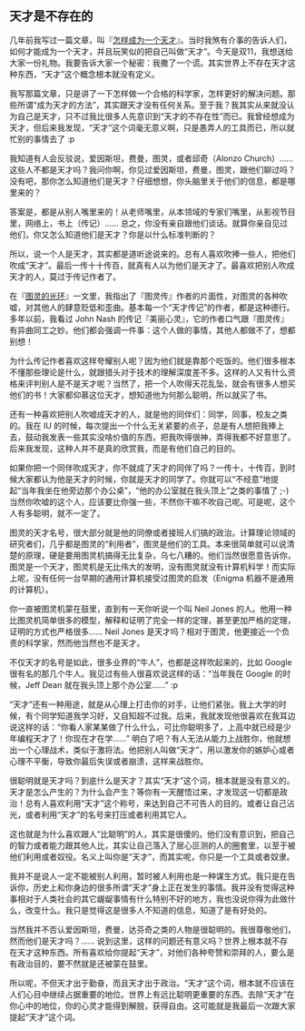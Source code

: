 <div class="inner">
<h2>天才是不存在的</h2>
<p>几年前我写过一篇文章，叫『<a href="http://www.yinwang.org/blog-cn/2014/08/11/genius">怎样成为一个天才</a>』。当时我煞有介事的告诉人们，如何才能成为一个天才，并且玩笑似的把自己叫做“天才”。今天是双11，我想送给大家一份礼物。我要告诉大家一个秘密：我撒了一个谎。其实世界上不存在天才这种东西，“天才”这个概念根本就没有定义。</p>
<p>我写那篇文章，只是讲了一下怎样做一个合格的科学家，怎样更好的解决问题。那些所谓“成为天才的方法”，其实跟天才没有任何关系。至于我？我其实从来就没认为自己是天才，只不过我比很多人先意识到“天才的不存在性”而已。我曾经想成为天才，但后来我发现，“天才”这个词毫无意义啊，只是愚弄人的工具而已，所以就忙别的事情去了 :p</p>
<p>我知道有人会反驳说，爱因斯坦，费曼，图灵，或者邱奇（Alonzo Church）…… 这些人不都是天才吗？我问你啊，你见过爱因斯坦，费曼，图灵，跟他们聊过吗？没有吧，那你怎么知道他们是天才？仔细想想，你头脑里关于他们的信息，都是哪里来的？</p>
<p>答案是，都是从别人嘴里来的！从老师嘴里，从本领域的专家们嘴里，从影视节目里，网络上，书上（传记）…… 总之，你没有亲自跟他们谈话。就算你亲自见过他们，你又怎么知道他们是天才？你是以什么标准判断的？</p>
<p>所以，说一个人是天才，其实都是道听途说来的。总有人喜欢吹捧一些人，把他们吹成“天才”。最后一传十十传百，就真有人以为他们是天才了。最喜欢把别人吹成天才的人，莫过于传记作者了。</p>
<p>在『<a href="http://www.yinwang.org/blog-cn/2015/10/18/turing">图灵的光环</a>』一文里，我指出了『图灵传』作者的片面性，对图灵的各种吹嘘，对其他人的肆意贬低和歪曲。基本每一个“天才传记”的作者，都是这种德行。多年以前，我看过 John Nash 的传记『美丽心灵』，它的作者口气跟『图灵传』有异曲同工之妙。他们都会强调一件事：这个人做的事情，其他人都做不了，想都别想！</p>
<p>为什么传记作者喜欢这样夸耀别人呢？因为他们就是靠那个吃饭的。他们很多根本不懂那些理论是什么，就跟猎头对于技术的理解深度差不多。这样的人又有什么资格来评判别人是不是天才呢？当然了，把一个人吹得天花乱坠，就会有很多人想买他们的书！大家都仰慕这位天才，想知道他为何那么聪明，所以就买了书。</p>
<p>还有一种喜欢把别人吹嘘成天才的人，就是他的同伴们：同学，同事，校友之类的。我在 IU 的时候，每次提出一个什么无关紧要的点子，总是有人想把我捧上去，鼓动我发表一些其实没啥价值的东西，把我吹得很神，弄得我都不好意思了。后来我发现，这种人并不是真的欣赏我，而是有他们自己的目的。</p>
<p>如果你把一个同伴吹成天才，你不就成了天才的同伴了吗？一传十，十传百，到时候大家都认为他是天才的时候，你就是天才的同学了。你就可以“不经意”地提起“当年我坐在他旁边那个办公桌”，“他的办公室就在我头顶上”之类的事情了 ;-) 当然你吹嘘的这个人，应该要比你强一些，不然你干嘛不吹自己呢。可是呢，这个人有多聪明，就不一定了。</p>
<p>图灵的天才名号，很大部分就是他的同僚或者接班人们搞的政治。计算理论领域的研究者们，几乎都是图灵的“利用者”，图灵是他们的工具。本来很简单就可以说清楚的原理，硬是要用图灵机搞得无比复杂，乌七八糟的。他们当然很愿意告诉你，图灵是一个天才，图灵机是无比伟大的发明，没有图灵就没有计算机科学！而实际上呢，没有任何一台早期的通用计算机接受过图灵的启发（Enigma 机器不是通用的计算机）。</p>
<p>你一直被图灵机蒙在鼓里，直到有一天你听说一个叫 Neil Jones 的人。他用一种比图灵机简单很多的模型，解释和证明了完全一样的定理，甚至更加严格的定理，证明的方式也严格很多……  Neil Jones 是天才吗？相对于图灵，他更接近一个负责的科学家，然而他当然也不是天才。</p>
<p>不仅天才的名号是如此，很多业界的“牛人”，也都是这样吹起来的，比如 Google 很有名的那几个牛人。我见过有些人很喜欢说这样的话：“当年我在 Google 的时候，Jeff Dean 就在我头顶上那个办公室……” :p</p>
<p>“天才”还有一种用途，就是从心理上打击你的对手，让他们紧张。我上大学的时候，有个同学知道我学习好，又自知超不过我。后来，我就发现他很喜欢在我耳边说这样的话：“你看人家某某做了什么什么，可比你聪明多了，上高中就已经是少年编程天才了！你现在才在学……” 明白了吧？有人无法从能力上战胜你，他就想出一个心理战术，类似于激将法。他把别人叫做“天才”，用以激发你的嫉妒心或者心理不平衡，导致你最后失误或者崩溃，这样来战胜你。</p>
<p>很聪明就是天才吗？到底什么是天才？其实“天才”这个词，根本就是没有意义的。天才是怎么产生的？为什么会产生？等你有一天醒悟过来，才发现这一切都是政治！总有人喜欢利用“天才”这个称号，来达到自己不可告人的目的。或者让自己沾光，或者利用“天才”的名号来打压或者利用其它人。</p>
<p>这也就是为什么喜欢跟人“比聪明”的人，其实是很傻的。他们没有意识到，把自己的智力或者能力跟其他人比，其实让自己落入了居心叵测的人的圈套里，以至于被他们利用或者奴役。名义上叫你是“天才”，而其实呢，你只是一个工具或者奴隶。</p>
<p>我并不是说人一定不能被别人利用，暂时被人利用也是一种谋生方式。我只是在告诉你，历史上和你身边的很多所谓“天才”身上正在发生的事情。我并没有觉得这种事相对于人类社会的其它龌龊事情有什么特别不好的地方，我也没说你得为此做什么，改变什么。我只是觉得这是很多人不知道的信息，知道了是有好处的。</p>
<p>当然我并不否认爱因斯坦，费曼，达芬奇之类的人物是很聪明的。我很尊敬他们，然而他们是天才吗？…… 说到这里，这样的问题还有意义吗？世界上根本就不存在天才这种东西。所有喜欢给你提起“天才”，对他们各种夸赞和崇拜的人，要么是有政治目的，要不然就是还被蒙在鼓里。</p>
<p>所以呢，不但天才出于勤奋，而且天才出于政治。“天才”这个词，根本就不应该在人们心目中继续占据重要的地位。世界上有远比聪明更重要的东西。去除“天才”在你心中的地位，你的心灵才能得到解脱，获得自由。这可能就是我最后一次跟大家提起“天才”这个词。</p>
</div>
    